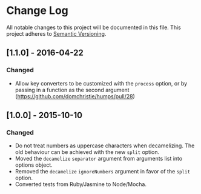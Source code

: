 # Change Log
All notable changes to this project will be documented in this file.
This project adheres to [Semantic Versioning](http://semver.org/).

## [1.1.0] - 2016-04-22
### Changed
- Allow key converters to be customized with the `process` option, or by passing in a function as the second argument (https://github.com/domchristie/humps/pull/28)


## [1.0.0] - 2015-10-10
### Changed
- Do not treat numbers as uppercase characters when decamelizing. The old behaviour can be achieved with the new `split` option.
- Moved the `decamelize` `separator` argument from arguments list into options object.
- Removed the `decamelize` `ignoreNumbers` argument in favor of the `split` option.
- Converted tests from Ruby/Jasmine to Node/Mocha.
